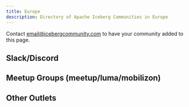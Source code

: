 ```yaml
---
title: Europe
description: Directory of Apache Iceberg Communities in Europe
---
```

Contact email@icebergcommunity.com to have your community added to this page.

## Slack/Discord


## Meetup Groups (meetup/luma/mobilizon)


## Other Outlets
